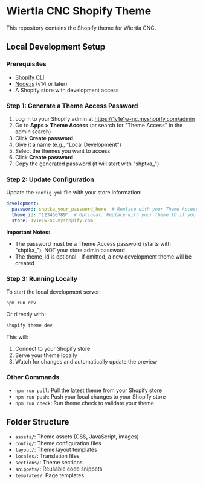 # Wiertla CNC Shopify Theme

This repository contains the Shopify theme for Wiertla CNC.

## Local Development Setup

### Prerequisites

- [Shopify CLI](https://shopify.dev/themes/tools/cli/installation)
- [Node.js](https://nodejs.org/) (v14 or later)
- A Shopify store with development access

### Step 1: Generate a Theme Access Password

1. Log in to your Shopify admin at https://1v1e1w-nc.myshopify.com/admin
2. Go to **Apps > Theme Access** (or search for "Theme Access" in the admin search)
3. Click **Create password**
4. Give it a name (e.g., "Local Development")
5. Select the themes you want to access
6. Click **Create password**
7. Copy the generated password (it will start with "shptka_")

### Step 2: Update Configuration

Update the `config.yml` file with your store information:

```yml
development:
  password: shptka_your_password_here  # Replace with your Theme Access password
  theme_id: "123456789"  # Optional: Replace with your theme ID if you want to edit an existing theme
  store: 1v1e1w-nc.myshopify.com
```

**Important Notes:**
- The password must be a Theme Access password (starts with "shptka_"), NOT your store admin password
- The theme_id is optional - if omitted, a new development theme will be created

### Step 3: Running Locally

To start the local development server:

```bash
npm run dev
```

Or directly with:

```bash
shopify theme dev
```

This will:
1. Connect to your Shopify store
2. Serve your theme locally
3. Watch for changes and automatically update the preview

### Other Commands

- `npm run pull`: Pull the latest theme from your Shopify store
- `npm run push`: Push your local changes to your Shopify store
- `npm run check`: Run theme check to validate your theme

## Folder Structure

- `assets/`: Theme assets (CSS, JavaScript, images)
- `config/`: Theme configuration files
- `layout/`: Theme layout templates
- `locales/`: Translation files
- `sections/`: Theme sections
- `snippets/`: Reusable code snippets
- `templates/`: Page templates 